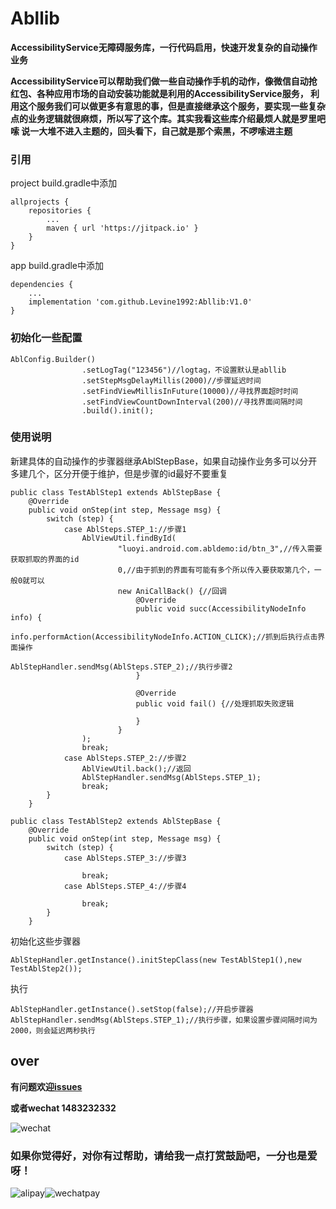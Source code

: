 # Abllib
**AccessibilityService无障碍服务库，一行代码启用，快速开发复杂的自动操作业务**
 
 **AccessibilityService可以帮助我们做一些自动操作手机的动作，像微信自动抢红包、各种应用市场的自动安装功能就是利用的AccessibilityService服务，
利用这个服务我们可以做更多有意思的事，但是直接继承这个服务，要实现一些复杂点的业务逻辑就很麻烦，所以写了这个库。其实我看这些库介绍最烦人就是罗里吧嗦
说一大堆不进入主题的，回头看下，自己就是那个索黑，不啰嗦进主题** 

### 引用
project build.gradle中添加

```
allprojects {
    repositories {
        ...
        maven { url 'https://jitpack.io' }
    }
}
```
app build.gradle中添加

```
dependencies {
    ...
    implementation 'com.github.Levine1992:Abllib:V1.0'
}
```

### 初始化一些配置

```
AblConfig.Builder()
                .setLogTag("123456")//logtag，不设置默认是abllib
                .setStepMsgDelayMillis(2000)//步骤延迟时间
                .setFindViewMillisInFuture(10000)//寻找界面超时时间
                .setFindViewCountDownInterval(200)//寻找界面间隔时间
                .build().init();
```
### 使用说明
新建具体的自动操作的步骤器继承AblStepBase，如果自动操作业务多可以分开多建几个，区分开便于维护，但是步骤的id最好不要重复

```
public class TestAblStep1 extends AblStepBase {
    @Override
    public void onStep(int step, Message msg) {
        switch (step) {
            case AblSteps.STEP_1://步骤1
                AblViewUtil.findById(
                        "luoyi.android.com.abldemo:id/btn_3",//传入需要获取抓取的界面的id
                        0,//由于抓到的界面有可能有多个所以传入要获取第几个，一般0就可以
                        new AniCallBack() {//回调
                            @Override
                            public void succ(AccessibilityNodeInfo info) {
                                info.performAction(AccessibilityNodeInfo.ACTION_CLICK);//抓到后执行点击界面操作
                                AblStepHandler.sendMsg(AblSteps.STEP_2);//执行步骤2
                            }

                            @Override
                            public void fail() {//处理抓取失败逻辑

                            }
                        }
                );
                break;
            case AblSteps.STEP_2://步骤2
                AblViewUtil.back();//返回
                AblStepHandler.sendMsg(AblSteps.STEP_1);
                break;
        }
    }
```

```
public class TestAblStep2 extends AblStepBase {
    @Override
    public void onStep(int step, Message msg) {
        switch (step) {
            case AblSteps.STEP_3://步骤3
                
                break;
            case AblSteps.STEP_4://步骤4
                
                break;
        }
    }
```


 初始化这些步骤器

```
AblStepHandler.getInstance().initStepClass(new TestAblStep1(),new TestAblStep2());
```

执行

```
AblStepHandler.getInstance().setStop(false);//开启步骤器
AblStepHandler.sendMsg(AblSteps.STEP_1);//执行步骤，如果设置步骤间隔时间为2000，则会延迟两秒执行
```

 
## over

 **有问题欢迎[issues](http://https://github.com/Levine1992/Abllib/issues)** 
 
**或者wechat 1483232332** 

![wechat](https://images.gitee.com/uploads/images/2019/0423/004159_d950eb4d_1032805.jpeg "微信图片_20190423003615的撒的撒打算.jpg")


### 如果你觉得好，对你有过帮助，请给我一点打赏鼓励吧，一分也是爱呀！
![alipay](https://images.gitee.com/uploads/images/2019/0423/005106_60aa66ce_1032805.jpeg "微信图片_20190423004712_WPS图片aaaaaaaaaaaaa.jpg")![wechatpay](https://images.gitee.com/uploads/images/2019/0423/005132_f8233492_1032805.jpeg "微信图片_20190423004718_WPS图片bbbbbbbb.jpg")
